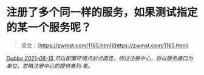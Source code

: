 <!--yml
category: 未分类
date: 0001-01-01 00:00:00
--->

# 注册了多个同一样的服务，如果测试指定的某一个服务呢？

> 原文：[https://zwmst.com/1165.html](https://zwmst.com/1165.html)

   [ *Dubbo* ](https://zwmst.com/dubbo)*[ <time datetime="2021-08-15T10:38:58+08:00"> 2021-08-15 </time> ](https://zwmst.com/1165.html)  可以配置环境点对点直连，绕过注册中心，将以服务接口为单位，忽略注册中心的提供者列 表。*